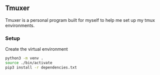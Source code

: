 ## Tmuxer
Tmuxer is a personal program built for myself to help me set up my tmux environments.

### Setup
Create the virtual environment

```bash
python3 -m venv .
source ./bin/activate
pip3 install -r dependencies.txt
```
